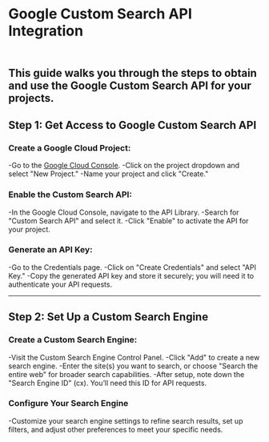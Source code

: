 # Google Custom Search API Integration

<br> This guide walks you through the steps to obtain and use the Google Custom Search API for your projects.<br>
---
## Step 1: Get Access to Google Custom Search API

### Create a Google Cloud Project:
-Go to the [Google Cloud Console](https://console.cloud.google.com/project).
-Click on the project dropdown and select "New Project."
-Name your project and click "Create."

### Enable the Custom Search API:
-In the Google Cloud Console, navigate to the API Library.
-Search for "Custom Search API" and select it.
-Click "Enable" to activate the API for your project.

### Generate an API Key:
-Go to the Credentials page.
-Click on "Create Credentials" and select "API Key."
-Copy the generated API key and store it securely; you will need it to authenticate your API requests.

---
## Step 2: Set Up a Custom Search Engine
### Create a Custom Search Engine:
-Visit the Custom Search Engine Control Panel.
-Click "Add" to create a new search engine.
-Enter the site(s) you want to search, or choose "Search the entire web" for broader search capabilities.
-After setup, note down the "Search Engine ID" (cx). You’ll need this ID for API requests.

### Configure Your Search Engine
-Customize your search engine settings to refine search results, set up filters, and adjust other preferences to meet your specific needs.
